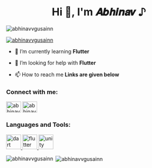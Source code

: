 <h1 align="center">Hi 👋, I'm 𝑨𝒃𝒉𝒊𝒏𝒂𝒗 ♪</h1>
<p align="left"> <img src="https://komarev.com/ghpvc/?username=abhinavvgusainn&label=Profile%20views&color=0e75b6&style=flat" alt="abhinavvgusainn" /> </p>

<p align="left"> <a href="https://twitter.com/abhinavvgusainn" target="blank"><img src="https://img.shields.io/twitter/follow/abhinavvgusainn?logo=twitter&style=for-the-badge" alt="abhinavvgusainn" /></a> </p>

- 🌱 I’m currently learning **Flutter**

- 🤝 I’m looking for help with **Flutter**

- 📫 How to reach me **Links are given below**

<h3 align="left">Connect with me:</h3>
<p align="left">
<a href="https://twitter.com/abhinavvgusainn" target="blank"><img align="center" src="https://raw.githubusercontent.com/rahuldkjain/github-profile-readme-generator/master/src/images/icons/Social/twitter.svg" alt="abhinavvgusainn" height="30" width="40" /></a>
<a href="https://instagram.com/abhinavvgusainn" target="blank"><img align="center" src="https://raw.githubusercontent.com/rahuldkjain/github-profile-readme-generator/master/src/images/icons/Social/instagram.svg" alt="abhinavvgusainn" height="30" width="40" /></a>
</p>

<h3 align="left">Languages and Tools:</h3>
<p align="left"> <a href="https://dart.dev" target="_blank" rel="noreferrer"> <img src="https://www.vectorlogo.zone/logos/dartlang/dartlang-icon.svg" alt="dart" width="40" height="40"/> </a> <a href="https://flutter.dev" target="_blank" rel="noreferrer"> <img src="https://www.vectorlogo.zone/logos/flutterio/flutterio-icon.svg" alt="flutter" width="40" height="40"/> </a> <a href="https://unity.com/" target="_blank" rel="noreferrer"> <img src="https://www.vectorlogo.zone/logos/unity3d/unity3d-icon.svg" alt="unity" width="40" height="40"/> </a> </p>

<p><img align="left" src="https://github-readme-stats.vercel.app/api/top-langs?username=abhinavvgusainn&show_icons=true&locale=en&layout=compact" alt="abhinavvgusainn" /></p>

<p>&nbsp;<img align="center" src="https://github-readme-stats.vercel.app/api?username=abhinavvgusainn&show_icons=true&locale=en" alt="abhinavvgusainn" /></p>
